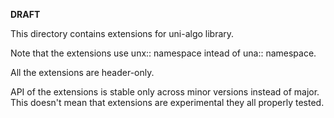 **DRAFT**

This directory contains extensions for uni-algo library.

Note that the extensions use unx:: namespace intead of una:: namespace.

All the extensions are header-only.

API of the extensions is stable only across minor versions instead of major.<br>
This doesn't mean that extensions are experimental they all properly tested.

